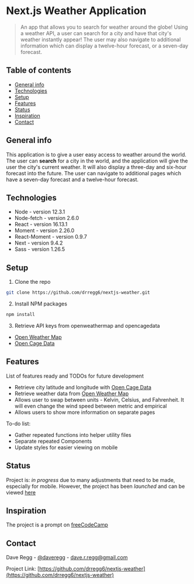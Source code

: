 # Next.js Weather Application
> An app that allows you to search for weather around the globe! Using a weather API, a user can search for a city and have that city's weather instantly appear! The user may also navigate to additional information which can display a twelve-hour forecast, or a seven-day forecast.

## Table of contents
* [General info](#general-info)
* [Technologies](#technologies)
* [Setup](#setup)
* [Features](#features)
* [Status](#status)
* [Inspiration](#inspiration)
* [Contact](#contact)

## General info
This application is to give a user easy access to weather around the world. The user can **search** for a city in the world, and the application will give the user the city's current weather. It will also display a three-day and six-hour forecast into the future. The user can navigate to additional pages which have a seven-day forecast and a twelve-hour forecast.

## Technologies
* Node - version 12.3.1
* Node-fetch - version 2.6.0
* React - version 16.13.1
* Moment - version 2.26.0
* React-Moment - version 0.9.7
* Next - version 9.4.2
* Sass - version 1.26.5

## Setup
1. Clone the repo
```sh
git clone https://github.com/drregg6/nextjs-weather.git
```
2. Install NPM packages
```sh
npm install
```
3. Retrieve API keys from openweathermap and opencagedata
* [Open Weather Map](https://openweathermap.org/)
* [Open Cage Data](https://opencagedata.com/)

## Features
List of features ready and TODOs for future development
* Retrieve city latitude and longitude with [Open Cage Data](https://opencagedata.com)
* Retrieve weather data from [Open Weather Map](https://www.openweathermap.org)
* Allows user to swap between units - Kelvin, Celsius, and Fahrenheit. It will even change the wind speed between metric and empirical
* Allows users to show more information on separate pages

To-do list:
* Gather repeated functions into helper utility files
* Separate repeated Components
* Update styles for easier viewing on mobile

## Status
Project is: _in progress_ due to many adjustments that need to be made, especially for mobile. However, the project has been _launched_ and can be viewed [here](https://vast-sands-55489.herokuapp.com/)

## Inspiration
The project is a prompt on [freeCodeCamp](https://www.freecodecamp.org)

## Contact
Dave Regg - [@daveregg](https://www.twitter.com/daveregg) - dave.r.regg@gmail.com

Project Link: [https://github.com/drregg6/nextjs-weather](https://github.com/drregg6/nextjs-weather)